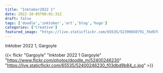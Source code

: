 ```yaml
---
title: "Inktober2022 1"
date: 2022-10-05T08:01:31Z
draft: false
tags: ['doodle','inktober','art','blog','hugo']
categories: ['Creative']
featured_image: "https://live.staticflickr.com/65535/52399850791_76d970d8b3_w.jpg"
---
```


Inktober 2022 1, Gargoyle


{{< flickr "Gargoyle"
           "Inktober 2022 1 Gargoyle"
           "https://www.flickr.com/photos/doodle_m/52400246230"
           "https://live.staticflickr.com/65535/52400246230_f03dbd9b84_c.jpg" >}}

